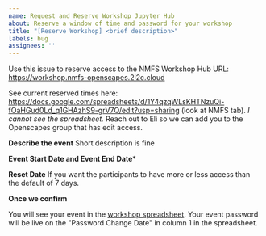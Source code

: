 ```yaml
---
name: Request and Reserve Workshop Jupyter Hub
about: Reserve a window of time and password for your workshop
title: "[Reserve Workshop] <brief description>"
labels: bug
assignees: ''
---
```


Use this issue to reserve access to the NMFS Workshop Hub URL: https://workshop.nmfs-openscapes.2i2c.cloud

See current reserved times here: <https://docs.google.com/spreadsheets/d/1Y4qzqWLsKHTNzuQi-fOaHGud0Ld_q1GHAzhS9-grV7Q/edit?usp=sharing> (look at NMFS tab). 
*I cannot see the spreadsheet.* Reach out to Eli so we can add you to the Openscapes group that has edit access.

**Describe the event**
Short description is fine

**Event Start Date	and Event End Date***

**Reset Date**
If you want the participants to have more or less access than the default of 7 days.

**Once we confirm**

You will see your event in the [workshop spreadsheet](https://docs.google.com/spreadsheets/d/1Y4qzqWLsKHTNzuQi-fOaHGud0Ld_q1GHAzhS9-grV7Q/edit?usp=sharing). 
Your event password will be live on the "Password Change Date" in column 1 in the spreadsheet.



